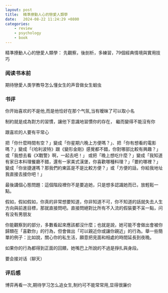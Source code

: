 ```yaml
---
layout: post
title:  精準撩動人心的戀愛人類學
date:   2024-08-22 11:24:29 +0800
categories: 
    - review
    - psychology
    - book
---
```


精準撩動人心的戀愛人類學： 先觀察，後剖析，多練習，79個經典情境與實用技巧

### 阅读书本前

期待戀愛人类学教导怎么懂女生的声音做女生蛔虫

### 书评

你开始喜欢的不是他,而是他恰好在那个气氛,当有暧昧了可以取小名

制約就是成為對方的習慣，讓他下意識地習慣你的存在，
繼而變得不能沒有你

跟喜欢的人要有平常心

把「你什麼時間有空？」變成「你星期六晚上方便嗎？」、把「你有想看的電影嗎？」變成「《哈利波特》跟《變形金剛》感覺都不錯，你對哪部比較有興趣？」或「我想去看《X戰警》啊，一起去吧！」
或把「晚上想吃什麼？」變成「我知道有家日本料理餐廳不錯，還有一家美式漢堡，你喜歡哪種料理？」「要約哪裡？」變成「你坐捷運嗎？那我們約東區是不是比較方便？」或「方便的話，你給我地址我直接去接你吧！」

最後講個心態問題：這個階段裡你不是要追她，只是想多認識她而已，放輕鬆一點。

假如，假如假如，你真的非常想要知道，你非知道不可，你不知道的話就失去人生方向與前進目標，那就直接問吧。直接問絕對比所有不入流的假裝要不呆一點，问有没有男朋友

你能觀察到的部分，多數看起來應該都沒什麼；也就是說，她可能不會做出會被你歸類在「喜歡你」的行為，但會做出「可以親近你或讓你親近」的行為。舉一些簡單的例子：比如說，關心你的私生活，願意把見面和相處的時間延長到夜晚。

如果你的行為都得到正面的回饋，她嘴巴上所說的不過是掙扎與身段。

要会接对话（聊天）

### 评后感

博弈再看一次,期待学习怎么追女生,制约可不能常常用,显得很廉价